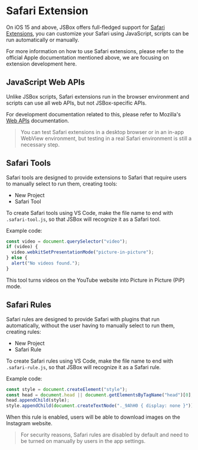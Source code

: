# Safari Extension

On iOS 15 and above, JSBox offers full-fledged support for [Safari Extensions](https://support.apple.com/en-us/guide/iphone/iphab0432bf6/ios), you can customize your Safari using JavaScript, scripts can be run automatically or manually.

For more information on how to use Safari extensions, please refer to the official Apple documentation mentioned above, we are focusing on extension development here.

## JavaScript Web APIs

Unlike JSBox scripts, Safari extensions run in the browser environment and scripts can use all web APIs, but not JSBox-specific APIs.

For development documentation related to this, please refer to Mozilla's [Web APIs](https://developer.mozilla.org/en-US/docs/Web/API) documentation.

> You can test Safari extensions in a desktop browser or in an in-app WebView environment, but testing in a real Safari environment is still a necessary step.

## Safari Tools

Safari tools are designed to provide extensions to Safari that require users to manually select to run them, creating tools:

- New Project
- Safari Tool

To create Safari tools using VS Code, make the file name to end with `.safari-tool.js`, so that JSBox will recognize it as a Safari tool.

Example code:

```js
const video = document.querySelector("video");
if (video) {
  video.webkitSetPresentationMode("picture-in-picture");
} else {
  alert("No videos found.");
}
```

This tool turns videos on the YouTube website into Picture in Picture (PiP) mode.

## Safari Rules

Safari rules are designed to provide Safari with plugins that run automatically, without the user having to manually select to run them, creating rules:

- New Project
- Safari Rule

To create Safari rules using VS Code, make the file name to end with `.safari-rule.js`, so that JSBox will recognize it as a Safari rule.

Example code:

```js
const style = document.createElement("style");
const head = document.head || document.getElementsByTagName("head")[0];
head.appendChild(style);
style.appendChild(document.createTextNode("._9AhH0 { display: none }"));
```

When this rule is enabled, users will be able to download images on the Instagram website.

> For security reasons, Safari rules are disabled by default and need to be turned on manually by users in the app settings.